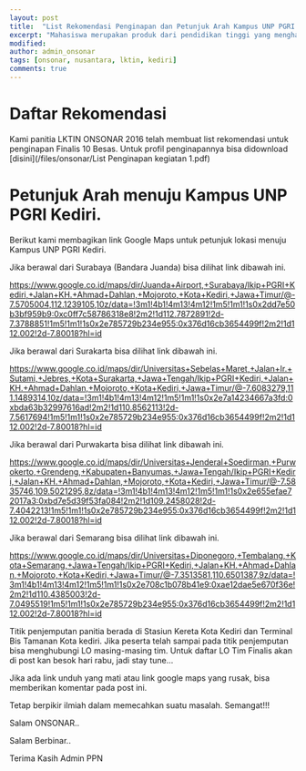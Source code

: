 ```yaml
---
layout: post
title:  "List Rekomendasi Penginapan dan Petunjuk Arah Kampus UNP PGRI Kediri"
excerpt: "Mahasiswa merupakan produk dari pendidikan tinggi yang menghasilkan lulusan yang mempunyai sikap kecendekiawanan. Sikap tersebut meliputi sikap sebagai penemu, pemadu, penerap, serta sebagai pengembang IPTEKS. Untuk itu, mahasiswa yang merupakan salah satu kelompok masyarakat ilmiah harus mempunyai ciri kehidupan akademis yang dinamis."
modified: 
author: admin_onsonar
tags: [onsonar, nusantara, lktin, kediri]
comments: true
---
```


# Daftar Rekomendasi

Kami panitia LKTIN ONSONAR 2016 telah membuat list rekomendasi untuk penginapan Finalis 10 Besas.
Untuk profil penginapannya bisa didownload [disini](/files/onsonar/List Penginapan kegiatan 1.pdf)

# Petunjuk Arah menuju Kampus UNP PGRI Kediri.

Berikut kami membagikan link Google Maps untuk petunjuk lokasi menuju Kampus UNP PGRI Kediri.

Jika berawal dari Surabaya (Bandara Juanda) bisa dilihat link dibawah ini.

https://www.google.co.id/maps/dir/Juanda+Airport,+Surabaya/Ikip+PGRI+Kediri,+Jalan+KH.+Ahmad+Dahlan,+Mojoroto,+Kota+Kediri,+Jawa+Timur/@-7.5705004,112.1239105,10z/data=!3m1!4b1!4m13!4m12!1m5!1m1!1s0x2dd7e50b3bf959b9:0xc0ff7c58786318e8!2m2!1d112.7872891!2d-7.3788851!1m5!1m1!1s0x2e785729b234e955:0x376d16cb3654499f!2m2!1d112.002!2d-7.80018?hl=id

Jika berawal dari Surakarta bisa dilihat link dibawah ini.

https://www.google.co.id/maps/dir/Universitas+Sebelas+Maret,+Jalan+Ir.+Sutami,+Jebres,+Kota+Surakarta,+Jawa+Tengah/Ikip+PGRI+Kediri,+Jalan+KH.+Ahmad+Dahlan,+Mojoroto,+Kota+Kediri,+Jawa+Timur/@-7.6083279,111.1489314,10z/data=!3m1!4b1!4m13!4m12!1m5!1m1!1s0x2e7a14234667a3fd:0xbda63b32997616ad!2m2!1d110.8562113!2d-7.5617694!1m5!1m1!1s0x2e785729b234e955:0x376d16cb3654499f!2m2!1d112.002!2d-7.80018?hl=id

Jika berawal dari Purwakarta bisa dilihat link dibawah ini.

https://www.google.co.id/maps/dir/Universitas+Jenderal+Soedirman,+Purwokerto,+Grendeng,+Kabupaten+Banyumas,+Jawa+Tengah/Ikip+PGRI+Kediri,+Jalan+KH.+Ahmad+Dahlan,+Mojoroto,+Kota+Kediri,+Jawa+Timur/@-7.5835746,109.5021295,8z/data=!3m1!4b1!4m13!4m12!1m5!1m1!1s0x2e655efae72017a3:0xbd7e5d39f53fa084!2m2!1d109.2458028!2d-7.4042213!1m5!1m1!1s0x2e785729b234e955:0x376d16cb3654499f!2m2!1d112.002!2d-7.80018?hl=id

Jika berawal dari Semarang bisa dilihat link dibawah ini.

https://www.google.co.id/maps/dir/Universitas+Diponegoro,+Tembalang,+Kota+Semarang,+Jawa+Tengah/Ikip+PGRI+Kediri,+Jalan+KH.+Ahmad+Dahlan,+Mojoroto,+Kota+Kediri,+Jawa+Timur/@-7.3513581,110.6501387,9z/data=!3m1!4b1!4m13!4m12!1m5!1m1!1s0x2e708c1b078b41e9:0xae12dae5e670f36e!2m2!1d110.4385003!2d-7.0495519!1m5!1m1!1s0x2e785729b234e955:0x376d16cb3654499f!2m2!1d112.002!2d-7.80018?hl=id


Titik penjemputan panitia berada di Stasiun Kereta Kota Kediri dan Terminal Bis Tamanan Kota kediri.
Jika peserta telah sampai pada titik penjemputan bisa menghubungi LO masing-masing tim.
Untuk daftar LO Tim Finalis akan di post kan besok hari rabu, jadi stay tune...

Jika ada link unduh yang mati atau link google maps yang rusak, bisa memberikan komentar pada post ini.

Tetap berpikir ilmiah dalam memecahkan suatu masalah. Semangat!!!

Salam ONSONAR..

Salam Berbinar..

Terima Kasih Admin PPN
